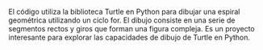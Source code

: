 El código utiliza la biblioteca Turtle en Python para dibujar una espiral geométrica utilizando un ciclo for. El dibujo consiste en una serie de segmentos rectos y giros que forman una figura compleja. Es un proyecto interesante para explorar las capacidades de dibujo de Turtle en Python.